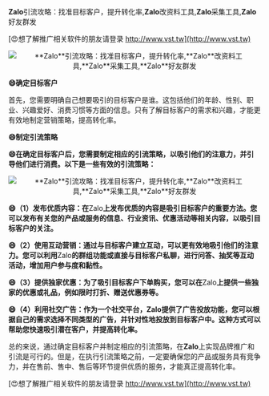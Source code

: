 **Zalo**引流攻略：找准目标客户，提升转化率,**Zalo**改资料工具,**Zalo**采集工具,**Zalo**好友群发

[😍想了解推广相关软件的朋友请登录 http://www.vst.tw](http://www.vst.tw)

 <center><img src="https://vst.tw/MP4/tuiguang/png/8.png" alt="**Zalo**引流攻略：找准目标客户，提升转化率,**Zalo**改资料工具,**Zalo**采集工具,**Zalo**好友群发"></center>

**😄确定目标客户**

首先，您需要明确自己想要吸引的目标客户是谁。这包括他们的年龄、性别、职业、兴趣爱好、消费习惯等方面的信息。只有了解目标客户的需求和兴趣，才能更有效地制定营销策略，提高转化率。

**😄制定引流策略**

**😄在确定目标客户后，您需要制定相应的引流策略，以吸引他们的注意力，并引导他们进行消费。以下是一些有效的引流策略：**

 <center><img src="https://vst.tw/MP4/tuiguang/png/3.png" alt="**Zalo**引流攻略：找准目标客户，提升转化率,**Zalo**改资料工具,**Zalo**采集工具,**Zalo**好友群发"></center>

**😄（1）发布优质内容：在**Zalo**上发布优质的内容是吸引目标客户的重要方法。您可以发布有关您的产品或服务的信息、行业资讯、优惠活动等相关内容，以吸引目标客户的关注。**

**😄（2）使用互动营销：通过与目标客户建立互动，可以更有效地吸引他们的注意力。您可以利用**Zalo**的群组功能或直接与目标客户私聊，进行问答、抽奖等互动活动，增加用户参与度和黏性。**

**😄（3）提供独家优惠：为了吸引目标客户下单购买，您可以在**Zalo**上提供一些独家的优惠或礼品，例如限时打折、赠送优惠券等。**

**😄（4）利用社交广告：作为一个社交平台，**Zalo**提供了广告投放功能，您可以根据自己的需求选择不同类型的广告，并针对性地投放到目标客户中。这种方式可以帮助您快速吸引潜在客户，并提高转化率。**

总的来说，通过确定目标客户并制定相应的引流策略，在**Zalo**上实现品牌推广和引流是可行的。但是，在执行引流策略之前，一定要确保您的产品或服务具有竞争力，并在售前、售中、售后等环节提供优质的服务，才能真正提高转化率。

[😍想了解推广相关软件的朋友请登录 http://www.vst.tw](http://www.vst.tw)



